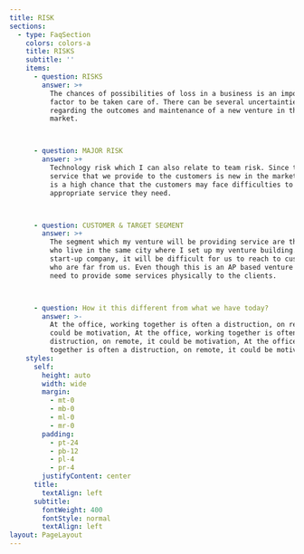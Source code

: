 ```yaml
---
title: RISK
sections:
  - type: FaqSection
    colors: colors-a
    title: RISKS
    subtitle: ''
    items:
      - question: RISKS
        answer: >+
          The chances of possibilities of loss in a business is an important
          factor to be taken care of. There can be several uncertainties
          regarding the outcomes and maintenance of a new venture in the
          market. 



      - question: MAJOR RISK
        answer: >+
          Technology risk which I can also relate to team risk. Since the
          service that we provide to the customers is new in the market, there
          is a high chance that the customers may face difficulties to find the
          appropriate service they need. 



      - question: CUSTOMER & TARGET SEGMENT
        answer: >+
          The segment which my venture will be providing service are those one’s
          who live in the same city where I set up my venture building. As a
          start-up company, it will be difficult for us to reach to customers
          who are far from us. Even though this is an AP based venture we would
          need to provide some services physically to the clients. 



      - question: How it this different from what we have today?
        answer: >-
          At the office, working together is often a distruction, on remote, it
          could be motivation, At the office, working together is often a
          distruction, on remote, it could be motivation, At the office, working
          together is often a distruction, on remote, it could be motivation
    styles:
      self:
        height: auto
        width: wide
        margin:
          - mt-0
          - mb-0
          - ml-0
          - mr-0
        padding:
          - pt-24
          - pb-12
          - pl-4
          - pr-4
        justifyContent: center
      title:
        textAlign: left
      subtitle:
        fontWeight: 400
        fontStyle: normal
        textAlign: left
layout: PageLayout
---
```

